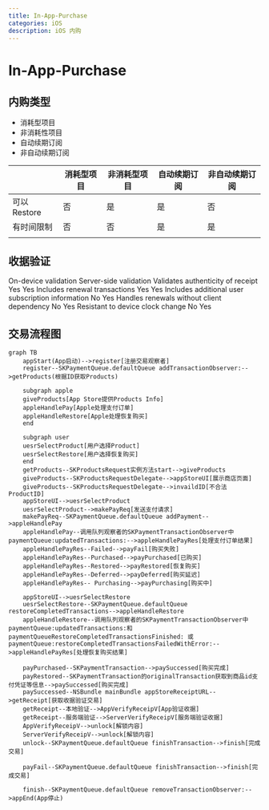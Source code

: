 ```yaml
---
title: In-App-Purchase
categories: iOS
description: iOS 内购
---
```


# In-App-Purchase

## 内购类型

- 消耗型项目
- 非消耗性项目
- 自动续期订阅
- 非自动续期订阅

|             | 消耗型项目 | 非消耗型项目 | 自动续期订阅 | 非自动续期订阅 |
| ----------- | ---------- | ------------ | ------------ | -------------- |
| 可以Restore | 否         | 是           | 是           | 否             |
| 有时间限制  | 否         | 否           | 是           | 是             |
|             |            |              |              |                |

## 收据验证

On-device validation
Server-side validation
Validates authenticity of receipt
Yes
Yes
Includes renewal transactions
Yes
Yes
Includes additional user subscription information
No
Yes
Handles renewals without client dependency
No
Yes
Resistant to device clock change
No
Yes

## 交易流程图

```mermaid
graph TB
	appStart(App启动)-->register[注册交易观察者]
	register--SKPaymentQueue.defaultQueue addTransactionObserver:-->getProducts(根据ID获取Products)
	
	subgraph apple
	giveProducts[App Store提供Products Info]
	appleHandlePay[Apple处理支付订单]
	appleHandleRestore[Apple处理恢复购买]
	end
	
	subgraph user
	uesrSelectProduct[用户选择Product]
	uesrSelectRestore[用户选择恢复购买]
	end
	getProducts--SKProductsRequest实例方法start-->giveProducts
	giveProducts--SKProductsRequestDelegate-->appStoreUI[展示商店页面]
	giveProducts--SKProductsRequestDelegate-->invaildID[不合法ProductID]
	appStoreUI-->uesrSelectProduct
	uesrSelectProduct-->makePayReq[发送支付请求]
	makePayReq--SKPaymentQueue.defaultQueue addPayment-->appleHandlePay
	appleHandlePay--调用队列观察者的SKPaymentTransactionObserver中 paymentQueue:updatedTransactions:-->appleHandlePayRes[处理支付订单结果]
	appleHandlePayRes--Failed-->payFail[购买失败]
	appleHandlePayRes--Purchased-->payPurchased[已购买]
	appleHandlePayRes--Restored-->payRestored[恢复购买]
	appleHandlePayRes--Deferred-->payDeferred[购买延迟]
	appleHandlePayRes--	Purchasing-->payPurchasing[购买中]
	
	appStoreUI-->uesrSelectRestore
	uesrSelectRestore--SKPaymentQueue.defaultQueue restoreCompletedTransactions-->appleHandleRestore
	appleHandleRestore--调用队列观察者的SKPaymentTransactionObserver中 paymentQueue:updatedTransactions:和 paymentQueueRestoreCompletedTransactionsFinished: 或 paymentQueue:restoreCompletedTransactionsFailedWithError:-->appleHandlePayRes[处理恢复购买结果]
	
	payPurchased--SKPaymentTransaction-->paySuccessed[购买完成]
	payRestored--SKPaymentTransaction的originalTransaction获取到商品id支付凭证等信息-->paySuccessed[购买完成]
	paySuccessed--NSBundle mainBundle appStoreReceiptURL-->getReceipt[获取收据验证交易]
	getReceipt--本地验证-->AppVerifyReceipV[App验证收据]
	getReceipt--服务端验证-->ServerVerifyReceipV[服务端验证收据]
	AppVerifyReceipV-->unlock[解锁内容]
	ServerVerifyReceipV-->unlock[解锁内容]
	unlock--SKPaymentQueue.defaultQueue finishTransaction-->finish[完成交易]
	
	payFail--SKPaymentQueue.defaultQueue finishTransaction-->finish[完成交易]
	
	finish--SKPaymentQueue.defaultQueue removeTransactionObserver:-->appEnd(App停止)
```

